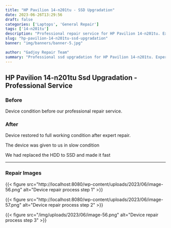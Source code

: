 ```yaml
---
title: "HP Pavilion 14-n201tu - SSD Upgradation"
date: 2023-06-26T13:29:56
draft: false
categories: ['Laptops', 'General Repair']
tags: ['14-n201tu']
description: "Professional repair service for HP Pavilion 14-n201tu. Expert diagnosis and quality repairs in Bangalore."
slug: "hp-pavilion-14-n201tu-ssd-upgradation"
banner: "img/banners/banner-5.jpg"

author: "Gadjoy Repair Team"
summary: "Professional ssd upgradation for HP Pavilion 14-n201tu. Expert technicians, quality parts, warranty included."
---
```


## HP Pavilion 14-n201tu Ssd Upgradation - Professional Service

### Before

Device condition before our professional repair service.

### After

Device restored to full working condition after expert repair.

The device was given to us in slow condition

We had replaced the HDD to SSD and made it fast

---

### Repair Images

{{< figure src="http://localhost:8080/wp-content/uploads/2023/06/image-56.png" alt="Device repair process step 1" >}}

{{< figure src="http://localhost:8080/wp-content/uploads/2023/06/image-57.png" alt="Device repair process step 2" >}}

{{< figure src="/img/uploads/2023/06/image-56.png" alt="Device repair process step 3" >}}

